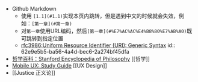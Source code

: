 - Github Markdown
	- 使用 `[1.1](#1.1)`实现本页内跳转，但是遇到中文的时候就会失效，例如：`[第一章](#第一章)`
	- 对`第一章`使用URL编码，然后`[第一章](#%E7%AC%AC%E4%B8%80%E7%AB%A0)`既可跳转到指定位置
	- [rfc3986:Uniform Resource Identifier (URI): Generic Syntax](https://datatracker.ietf.org/doc/html/rfc3986)
	  id:: 62e9e5b5-ba56-4a4d-bec6-2a274bf45dfa
- [哲学百科：Stanford Encyclopedia of Philosophy](https://plato.stanford.edu/contents.html) [[哲学]]
- [ Mobile UX: Study Guide](https://www.nngroup.com/articles/mobile-ux-study-guide/) [[UX Design]]
- [[Justice 正义论]]